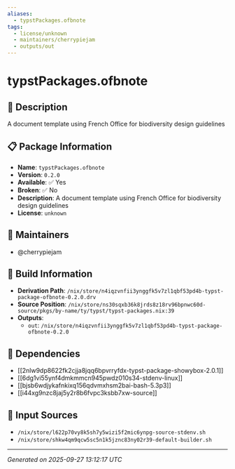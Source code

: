 ```yaml
---
aliases:
  - typstPackages.ofbnote
tags:
  - license/unknown
  - maintainers/cherrypiejam
  - outputs/out
---
```


# typstPackages.ofbnote

## 📝 Description

A document template using French Office for biodiversity design guidelines

## 📋 Package Information

- **Name**: `typstPackages.ofbnote`
- **Version**: `0.2.0`
- **Available**: ✅ Yes
- **Broken**: ✅ No
- **Description**: A document template using French Office for biodiversity design guidelines
- **License**: `unknown`
## 👥 Maintainers

- @cherrypiejam


## 🔧 Build Information

- **Derivation Path**: `/nix/store/n4iqzvnfii3ynggfk5v7zl1qbf53pd4b-typst-package-ofbnote-0.2.0.drv`
- **Source Position**: `/nix/store/ns30sqxb36k8jrds8z18rv96bpnwc60d-source/pkgs/by-name/ty/typst/typst-packages.nix:39`
- **Outputs**:
  - `out`:  `/nix/store/n4iqzvnfii3ynggfk5v7zl1qbf53pd4b-typst-package-ofbnote-0.2.0`

## 🔗 Dependencies

- [[2nlw9dp8622fk2cjja8jqq6bpvrryfdx-typst-package-showybox-2.0.1]]
- [[6dg1vi55ynf4dmkmmcn945pwdz010s34-stdenv-linux]]
- [[bjsb6wdjykafnkixq156qdvmxhsm2bai-bash-5.3p3]]
- [[i44xg9nzc8jaj5y2r8b6fvpc3ksbb7xw-source]]

## 📁 Input Sources

- `/nix/store/l622p70vy8k5sh7y5wizi5f2mic6ynpg-source-stdenv.sh`
- `/nix/store/shkw4qm9qcw5sc5n1k5jznc83ny02r39-default-builder.sh`

---
*Generated on 2025-09-27 13:12:17 UTC*
